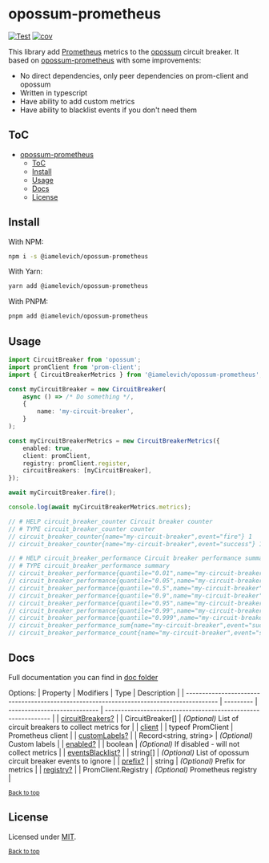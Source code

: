 # opossum-prometheus

[![Test](https://github.com/iamelevich/opossum-prometheus/actions/workflows/test.yml/badge.svg)](https://github.com/iamelevich/opossum-prometheus/actions/workflows/test.yml)
[![cov](https://iamelevich.github.io/opossum-prometheus/badges/coverage.svg)](https://github.com/iamelevich/opossum-prometheus/actions)

This library add [Prometheus](https://prometheus.io/) metrics to the [opossum](https://github.com/nodeshift/opossum) circuit breaker. It based on [opossum-prometheus](https://github.com/nodeshift/opossum-prometheus) with some improvements:

- No direct dependencies, only peer dependencies on prom-client and opossum
- Written in typescript
- Have ability to add custom metrics
- Have ability to blacklist events if you don't need them

## ToC

- [opossum-prometheus](#opossum-prometheus)
  - [ToC](#toc)
  - [Install](#install)
  - [Usage](#usage)
  - [Docs](#docs)
  - [License](#license)

## Install

With NPM:

```sh
npm i -s @iamelevich/opossum-prometheus
```

With Yarn:

```sh
yarn add @iamelevich/opossum-prometheus
```

With PNPM:

```sh
pnpm add @iamelevich/opossum-prometheus
```

## Usage

```ts
import CircuitBreaker from 'opossum';
import promClient from 'prom-client';
import { CircuitBreakerMetrics } from '@iamelevich/opossum-prometheus';

const myCircuitBreaker = new CircuitBreaker(
    async () => /* Do something */,
    {
        name: 'my-circuit-breaker',
    }
);

const myCircuitBreakerMetrics = new CircuitBreakerMetrics({
    enabled: true,
    client: promClient,
    registry: promClient.register,
    circuitBreakers: [myCircuitBreaker],
});

await myCircuitBreaker.fire();

console.log(await myCircuitBreakerMetrics.metrics);

// # HELP circuit_breaker_counter Circuit breaker counter
// # TYPE circuit_breaker_counter counter
// circuit_breaker_counter{name="my-circuit-breaker",event="fire"} 1
// circuit_breaker_counter{name="my-circuit-breaker",event="success"} 1

// # HELP circuit_breaker_performance Circuit breaker performance summary
// # TYPE circuit_breaker_performance summary
// circuit_breaker_performance{quantile="0.01",name="my-circuit-breaker",event="success"} 0
// circuit_breaker_performance{quantile="0.05",name="my-circuit-breaker",event="success"} 0
// circuit_breaker_performance{quantile="0.5",name="my-circuit-breaker",event="success"} 0
// circuit_breaker_performance{quantile="0.9",name="my-circuit-breaker",event="success"} 0
// circuit_breaker_performance{quantile="0.95",name="my-circuit-breaker",event="success"} 0
// circuit_breaker_performance{quantile="0.99",name="my-circuit-breaker",event="success"} 0
// circuit_breaker_performance{quantile="0.999",name="my-circuit-breaker",event="success"} 0
// circuit_breaker_performance_sum{name="my-circuit-breaker",event="success"} 0
// circuit_breaker_performance_count{name="my-circuit-breaker",event="success"} 1

```

## Docs

Full documentation you can find in [doc folder](./doc)

Options:
| Property | Modifiers | Type | Description |
| ---------------------------------------------------------------------------------------- | --------- | ---------------------------- | ------------------------------------------------------------- |
| [circuitBreakers?](./opossum-prometheus.circuitbreakermetricsoptions.circuitbreakers.md) | | CircuitBreaker\[\] | _(Optional)_ List of circuit breakers to collect metrics for |
| [client](./opossum-prometheus.circuitbreakermetricsoptions.client.md) | | typeof PromClient | Prometheus client |
| [customLabels?](./opossum-prometheus.circuitbreakermetricsoptions.customlabels.md) | | Record&lt;string, string&gt; | _(Optional)_ Custom labels |
| [enabled?](./opossum-prometheus.circuitbreakermetricsoptions.enabled.md) | | boolean | _(Optional)_ If disabled - will not collect metrics |
| [eventsBlacklist?](./opossum-prometheus.circuitbreakermetricsoptions.eventsblacklist.md) | | string\[\] | _(Optional)_ List of opossum circuit breaker events to ignore |
| [prefix?](./opossum-prometheus.circuitbreakermetricsoptions.prefix.md) | | string | _(Optional)_ Prefix for metrics |
| [registry?](./opossum-prometheus.circuitbreakermetricsoptions.registry.md) | | PromClient.Registry | _(Optional)_ Prometheus registry |

<sub>[Back to top](#toc)</sub>

## License

Licensed under [MIT](./LICENSE).

<sub>[Back to top](#toc)</sub>
